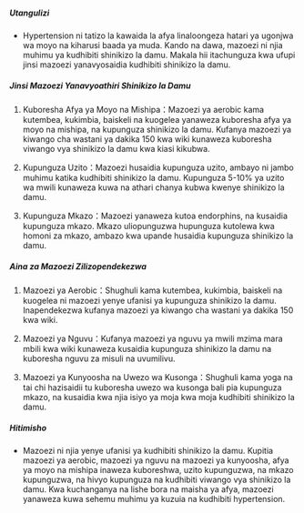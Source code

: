 ##### Utangulizi
* Hypertension ni tatizo la kawaida la afya linaloongeza hatari ya ugonjwa wa moyo na kiharusi baada ya muda. Kando na dawa, mazoezi ni njia muhimu ya kudhibiti shinikizo la damu. Makala hii itachunguza kwa ufupi jinsi mazoezi yanavyosaidia kudhibiti shinikizo la damu.

##### Jinsi Mazoezi Yanavyoathiri Shinikizo la Damu
1. Kuboresha Afya ya Moyo na Mishipa：Mazoezi ya aerobic kama kutembea, kukimbia, baiskeli na kuogelea yanaweza kuboresha afya ya moyo na mishipa, na kupunguza shinikizo la damu. Kufanya mazoezi ya kiwango cha wastani ya dakika 150 kwa wiki kunaweza kuboresha viwango vya shinikizo la damu kwa kiasi kikubwa.

2. Kupunguza Uzito：Mazoezi husaidia kupunguza uzito, ambayo ni jambo muhimu katika kudhibiti shinikizo la damu. Kupunguza 5-10% ya uzito wa mwili kunaweza kuwa na athari chanya kubwa kwenye shinikizo la damu.

3. Kupunguza Mkazo：Mazoezi yanaweza kutoa endorphins, na kusaidia kupunguza mkazo. Mkazo uliopunguzwa hupunguza kutolewa kwa homoni za mkazo, ambazo kwa upande husaidia kupunguza shinikizo la damu.

##### Aina za Mazoezi Zilizopendekezwa
1. Mazoezi ya Aerobic：Shughuli kama kutembea, kukimbia, baiskeli na kuogelea ni mazoezi yenye ufanisi ya kupunguza shinikizo la damu. Inapendekezwa kufanya mazoezi ya kiwango cha wastani ya dakika 150 kwa wiki.

2. Mazoezi ya Nguvu：Kufanya mazoezi ya nguvu ya mwili mzima mara mbili kwa wiki kunaweza kusaidia kupunguza shinikizo la damu na kuboresha nguvu za misuli na uvumilivu.

3. Mazoezi ya Kunyoosha na Uwezo wa Kusonga：Shughuli kama yoga na tai chi hazisaidii tu kuboresha uwezo wa kusonga bali pia kupunguza mkazo, na kusaidia kwa njia isiyo ya moja kwa moja kudhibiti shinikizo la damu.

##### Hitimisho
* Mazoezi ni njia yenye ufanisi ya kudhibiti shinikizo la damu. Kupitia mazoezi ya aerobic, mazoezi ya nguvu na mazoezi ya kunyoosha, afya ya moyo na mishipa inaweza kuboreshwa, uzito kupunguzwa, na mkazo kupunguzwa, na hivyo kupunguza na kudhibiti viwango vya shinikizo la damu. Kwa kuchanganya na lishe bora na maisha ya afya, mazoezi yanaweza kuwa sehemu muhimu ya kuzuia na kudhibiti hypertension.